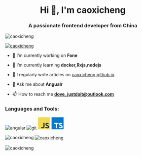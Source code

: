 <h1 align="center">Hi 👋, I'm caoxicheng</h1>
<h3 align="center">A passionate frontend developer from China</h3>

<p align="left"> <img src="https://komarev.com/ghpvc/?username=caoxicheng&label=Profile%20views&color=0e75b6&style=flat" alt="caoxicheng" /> </p>

<p align="left"> <a href="https://github.com/ryo-ma/github-profile-trophy"><img src="https://github-profile-trophy.vercel.app/?username=caoxicheng" alt="caoxicheng" /></a> </p>

- 🔭 I’m currently working on **Fone**

- 🌱 I’m currently learning **docker,Rxjs,nodejs**

- 📝 I regularly write articles on [caoxicheng.github.io](https://caoxicheng.github.io/)

- 💬 Ask me about **Angualr**

- 📫 How to reach me **dove_justdoit@outlook.com**

<h3 align="left">Languages and Tools:</h3>
<p align="left"> <a href="https://angular.io" target="_blank" rel="noreferrer"> <img src="https://angular.io/assets/images/logos/angular/angular.svg" alt="angular" width="40" height="40"/> </a> <a href="https://git-scm.com/" target="_blank" rel="noreferrer"> <img src="https://www.vectorlogo.zone/logos/git-scm/git-scm-icon.svg" alt="git" width="40" height="40"/> </a> <a href="https://developer.mozilla.org/en-US/docs/Web/JavaScript" target="_blank" rel="noreferrer"> <img src="https://raw.githubusercontent.com/devicons/devicon/master/icons/javascript/javascript-original.svg" alt="javascript" width="40" height="40"/> </a> <a href="https://www.typescriptlang.org/" target="_blank" rel="noreferrer"> <img src="https://raw.githubusercontent.com/devicons/devicon/master/icons/typescript/typescript-original.svg" alt="typescript" width="40" height="40"/> </a> </p>

<p><img align="left" src="https://github-readme-stats.vercel.app/api/top-langs?username=caoxicheng&show_icons=true&locale=en&layout=compact" alt="caoxicheng" /></p>

<p>&nbsp;<img align="center" src="https://github-readme-stats.vercel.app/api?username=caoxicheng&show_icons=true&locale=en" alt="caoxicheng" /></p>

<p><img align="center" src="https://github-readme-streak-stats.herokuapp.com/?user=caoxicheng&" alt="caoxicheng" /></p>
